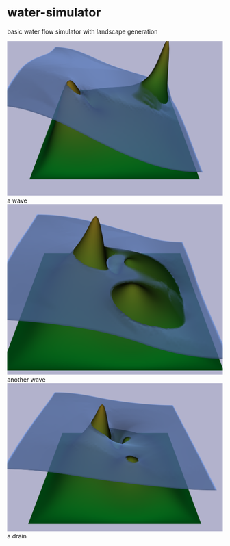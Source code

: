 # water-simulator
basic water flow simulator with landscape generation

![alt text](https://raw.githubusercontent.com/theo-walton/water-simulator/master/screenshots/image1)
a wave
![alt text](https://raw.githubusercontent.com/theo-walton/water-simulator/master/screenshots/image2)
another wave
![alt text](https://raw.githubusercontent.com/theo-walton/water-simulator/master/screenshots/image3)
a drain
